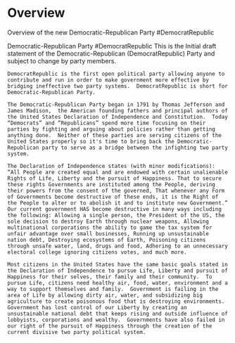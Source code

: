 # Overview
Overview of the new Democratic-Republican Party #DemocratRepublic

Democratic-Republican Party #DemocratRepublic
This is the Initial draft statement of the Democratic-Republican (DemocratRepublic) Party and subject to change by party members.

	DemocratRepublic is the first open political party allowing anyone to contribute and run in order to make government more effective by bridging ineffective two party systems.  DemocratRepublic is short for Democratic-Republican Party.
	
	The Democratic-Republican Party began in 1791 by Thomas Jefferson and James Madison,  the American founding fathers and principal authors of the United States Declaration of Independence and Constitution.  Today “Democrats” and “Republicans” spend more time focusing on their parties by fighting and arguing about policies rather than getting anything done.  Neither of these parties are serving citizens of the United States properly so it's time to bring back the Democratic-Republican party to serve as a bridge between the infighting two party system.

	The Declaration of Independence states (with minor modifications):  “All People are created equal and are endowed with certain unalienable Rights of Life, Liberty and the pursuit of Happiness. That to secure these rights Governments are instituted among the People, deriving their powers from the consent of the governed, That whenever any Form of Governments become destructive of these ends, it is the Right of the People to alter or to abolish it and to institute new Government.”  Our current government HAS become destructive in many ways including the following: Allowing a single person, the President of the US, the sole decision to destroy Earth through nuclear weapons, Allowing multinational corporations the ability to game the tax system for unfair advantage over small businesses, Running up unsustainable nation debt, Destroying ecosystems of Earth, Poisoning citizens through unsafe water, land, drugs and food, Adhering to an unnecessary electoral college ignoring citizens votes, and much more.

	Most citizens in the United States have the same basic goals stated in the Declaration of Independence to pursue Life, Liberty and pursuit of Happiness for their selves, their family and their community.  To pursue Life, citizens need healthy air, food, water, environment and a way to support themselves and family.  Government is failing in the area of Life by allowing dirty air, water, and subsidizing big agriculture to create poisonous food that is destroying environments.  Government has lost control of our Liberty by creating an unsustainable national debt that keeps rising and outside influence of lobbyists, corporations and wealthy.  Governments have also failed in our right of the pursuit of Happiness through the creation of the current divisive two party political system.
